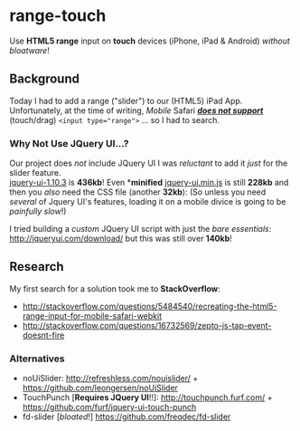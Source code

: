 range-touch
===========

Use **HTML5 range** input on **touch** devices 
(iPhone, iPad &amp; Android) *without bloatware*!

## Background

Today I had to add a range ("slider") to our (HTML5) iPad App. <br />
Unfortunately, at the time of writing, *Mobile* Safari 
***[does not support](http://caniuse.com/#feat=input-range)*** (touch/drag)
`<input type="range">` ... so I had to search.



### Why Not Use JQuery UI...?

Our project does *not* include JQuery UI I was *reluctant* to add it 
*just* for the slider feature. <br />
[jquery-ui-1.10.3](http://code.jquery.com/ui/1.10.3/jquery-ui.js) is **436kb**!
Even ***minified** 
[jquery-ui.min.js](http://ajax.googleapis.com/ajax/libs/jqueryui/1.10.3/jquery-ui.min.js)
is still **228kb** and then you *also* need the CSS file (another **32kb**): 
[](http://code.jquery.com/ui/1.10.3/themes/smoothness/jquery-ui.css) 
(So unless you need *several* of Jquery UI's features, loading it on a mobile
divice is going to be *painfully slow*!) <br />

I tried building a *custom* JQuery UI script with just the *bare essentials*:
http://jqueryui.com/download/ but this was still over **140kb**!





## Research 

My first search for a solution took me to **StackOverflow**:

- http://stackoverflow.com/questions/5484540/recreating-the-html5-range-input-for-mobile-safari-webkit
- http://stackoverflow.com/questions/16732569/zepto-js-tap-event-doesnt-fire

### Alternatives

- noUiSlider: http://refreshless.com/nouislider/ + 
https://github.com/leongersen/noUiSlider
- TouchPunch [**Requires JQuery UI**!!]: http://touchpunch.furf.com/ +
https://github.com/furf/jquery-ui-touch-punch
- fd-slider [*bloated*!] https://github.com/freqdec/fd-slider